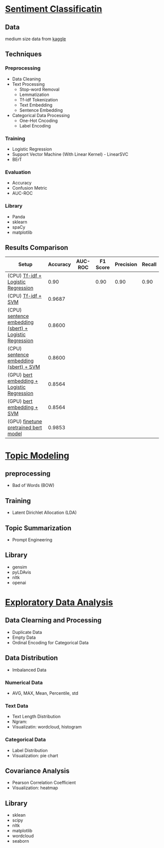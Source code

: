# [Sentiment Classificatin](https://github.com/MMaggieZhou/sentiment_analysis/blob/main/twitter_entity_sentiment_analysis_v2.ipynb)
## Data 
medium size data from [kaggle](https://www.kaggle.com/datasets/jp797498e/twitter-entity-sentiment-analysis/data)

## Techniques 
### Preprocessing 
- Data Cleaning
- Text Processing
  - Stop-word Removal
  - Lemmatization
  - Tf-idf Tokenization
  - Text Embedding
  - Sentence Embedding
- Categorical Data Processing
  - One-Hot Cncoding
  - Label Encoding 

### Training 
- Logistic Regression
- Support Vector Machine (With Linear Kernel) - LinearSVC
- BErT

### Evaluation 
- Accuracy
- Confusion Metric
- AUC-ROC

### Library
- Panda
- sklearn
- spaCy
- matplotlib
  
## Results Comparison 
| Setup    | Accuracy | AUC-ROC | F1 Score | Precision | Recall |
| -------- | -------- | ------- | -------- | --------- | ------ |
| (CPU) [Tf-idf + Logistic Regression](https://github.com/MMaggieZhou/sentiment_analysis/blob/main/sentiment_analysis_tfidf.ipynb)  | 0.90   | | 0.90 | 0.90 | 0.90 |
| (CPU) [Tf-idf + SVM](https://github.com/MMaggieZhou/sentiment_analysis/blob/main/sentiment_analysis_tfidf.ipynb)  | 0.9687    |
| (CPU) [sentence embedding (sbert) + Logistic Regression](https://github.com/MMaggieZhou/sentiment_analysis/blob/main/sentiment_analysis_sbert_embedding.ipynb) | 0.8600 |
| (CPU) [sentence embedding (sbert) + SVM](https://github.com/MMaggieZhou/sentiment_analysis/blob/main/sentiment_analysis_sbert_embedding.ipynb) | 0.8600 |
| (GPU) [bert embedding + Logistic Regression](https://github.com/MMaggieZhou/sentiment_analysis/blob/main/sentiment_analysis_bert_embedding.ipynb) | 0.8564|
| (GPU) [bert embedding + SVM](https://github.com/MMaggieZhou/sentiment_analysis/blob/main/sentiment_analysis_bert_embedding.ipynb) | 0.8564|
| (GPU) [finetune pretrained bert model](https://github.com/MMaggieZhou/sentiment_analysis/blob/main/sentiment_analysis_bert_finetune.ipynb) | 0.9853|


# [Topic Modeling](https://github.com/MMaggieZhou/sentiment_analysis/blob/main/topic_modeling.ipynb)
## preprocessing 
- Bad of Words (BOW)

## Training 
- Latent Dirichlet Allocation (LDA)

## Topic Summarization 
- Prompt Engineering
  
## Library 
- gensim
- pyLDAvis
- nltk
- openai

# [Exploratory Data Analysis](http://localhost:8888/lab/tree/sentiment_analysis/eda_tweets.ipynb)
## Data Clearning and Processing 
- Duplicate Data
- Empty Data
- Ordinal Encoding for Categorical Data 
## Data Distribution 
- Imbalanced Data
### Numerical Data 
- AVG, MAX, Mean, Percentile, std
### Text Data 
- Text Length Distribution 
- Ngram: 
- Visualizatin: wordcloud, histogram 
### Categorical Data 
- Label Distribution
- Visualization: pie chart
## Covariance Analysis
- Pearson Correlation Coefficient
- Visualization: heatmap
## Library 
- sklean
- scipy
- nltk
- matplotlib
- wordcloud
- seaborn
